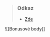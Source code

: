> ### Odkaz
> - [Zde](https://moodle.vut.cz/pluginfile.php/899503/mod_label/intro/IEL_zadani_2024.pdf)

![[Bonusové body]]